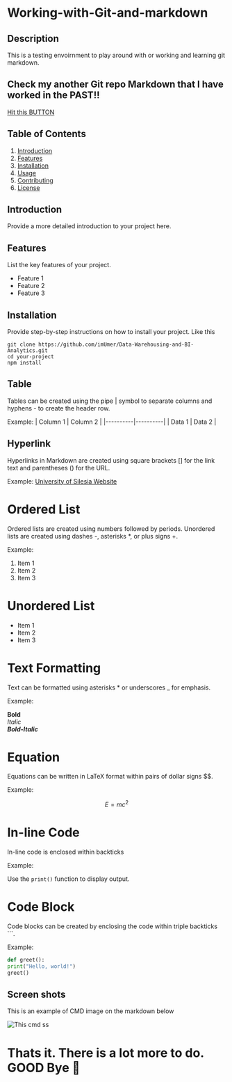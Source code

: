# Working-with-Git-and-markdown

## Description
This is a testing envoirnment to play around with or working and learning git markdown. 

## Check my another Git repo Markdown that I have worked in the PAST!!
[Hit this BUTTON](https://github.com/imUmer/Data-Warehousing-and-BI-Analytics)

## Table of Contents
1. [Introduction](#introduction)
2. [Features](#features)
3. [Installation](#installation)
4. [Usage](#usage)
5. [Contributing](#contributing)
6. [License](#license)

## Introduction
Provide a more detailed introduction to your project here.

## Features
List the key features of your project.

- Feature 1
- Feature 2
- Feature 3

## Installation
Provide step-by-step instructions on how to install your project. Like this 

```
git clone https://github.com/imUmer/Data-Warehousing-and-BI-Analytics.git
cd your-project
npm install
```
## Table
Tables can be created using the pipe | symbol to separate columns and hyphens - to create the header row.

Example:
| Column 1 | Column 2 |
|----------|----------|
| Data 1   | Data 2   |

## Hyperlink
Hyperlinks in Markdown are created using square brackets [] for the link text and parentheses () for the URL.

Example:
[University of Silesia Website]([https://openai.com](https://us.edu.pl/en/))

# Ordered List
Ordered lists are created using numbers followed by periods.
Unordered lists are created using dashes -, asterisks *, or plus signs +.

Example:
1. Item 1
2. Item 2
3. Item 3

# Unordered List

- Item 1
- Item 2
- Item 3

# Text Formatting
Text can be formatted using asterisks * or underscores _ for emphasis.

Example:

**Bold**  
*Italic*  
***Bold-Italic***

# Equation
Equations can be written in LaTeX format within pairs of dollar signs $$.

Example:

$$ E = mc^2 $$

# In-line Code
In-line code is enclosed within backticks ` `

Example:

Use the `print()` function to display output.

# Code Block
Code blocks can be created by enclosing the code within triple backticks ```.

Example:

```python
def greet():
print("Hello, world!")
greet()
```

## Screen shots 
This is an example of CMD image on the markdown below

![This cmd ss](https://www.wikihow.com/images/thumb/1/13/Find-All-Commands-of-CMD-in-Your-Computer-Step-3-Version-6.jpg/v4-460px-Find-All-Commands-of-CMD-in-Your-Computer-Step-3-Version-6.jpg.webp)

# Thats it. There is a lot more to do. GOOD Bye 👋
